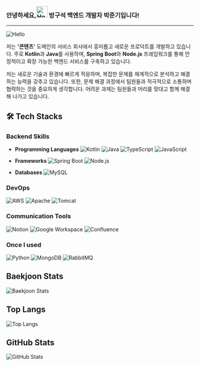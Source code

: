 ### 안녕하세요,<img src="https://camo.githubusercontent.com/0c732027af8a28d138e3698181f7be7c9b97d443b4beb9c7ce8ec4cffc6b4767/68747470733a2f2f6d656469612e67697068792e636f6d2f6d656469612f6876524a434c467a6361737252346961377a2f67697068792e676966" alt="Hello" width="30"/> 방구석 백엔드 개발자 박준기입니다!
---

![Hello](https://media.giphy.com/media/3o6Zt8zb1tz3YgFyUE/giphy.gif)

저는 **'콘텐츠'** 도메인의 서비스 회사에서 흥미롭고 새로운 프로덕트를 개발하고 있습니다. 주로 **Kotlin**과 **Java**를 사용하며, **Spring Boot**와 **Node.js** 프레임워크를 통해 안정적이고 확장 가능한 백엔드 서비스를 구축하고 있습니다.

저는 새로운 기술과 환경에 빠르게 적응하며, 복잡한 문제를 체계적으로 분석하고 해결하는 능력을 갖추고 있습니다. 또한, 문제 해결 과정에서 팀원들과 적극적으로 소통하며 협력하는 것을 중요하게 생각합니다. 어려운 과제는 팀원들과 머리를 맞대고 함께 해결해 나가고 있습니다.

## 🛠 Tech Stacks

### Backend Skills
- **Programming Languages**
  ![Kotlin](https://img.shields.io/badge/Kotlin-0095D5?style=flat-square&logo=kotlin&logoColor=white)
  ![Java](https://img.shields.io/badge/Java-007396?style=flat-square&logo=openjdk&logoColor=white)
  ![TypeScript](https://img.shields.io/badge/TypeScript-007ACC?style=flat-square&logo=typescript&logoColor=white)
  ![JavaScript](https://img.shields.io/badge/JavaScript-F7DF1E?style=flat-square&logo=javascript&logoColor=black)
  
- **Frameworks**
  ![Spring Boot](https://img.shields.io/badge/Spring%20Boot-6DB33F?style=flat-square&logo=spring-boot&logoColor=white)
  ![Node.js](https://img.shields.io/badge/Node.js-339933?style=flat-square&logo=node.js&logoColor=white)

- **Databases**
  ![MySQL](https://img.shields.io/badge/MySQL-4479A1?style=flat-square&logo=mysql&logoColor=white)

### DevOps
![AWS](https://img.shields.io/badge/AWS-232F3E?style=flat-square&logo=amazon-aws&logoColor=white)
![Apache](https://img.shields.io/badge/Apache-D22128?style=flat-square&logo=apache&logoColor=white)
![Tomcat](https://img.shields.io/badge/Tomcat-F8DC75?style=flat-square&logo=apache-tomcat&logoColor=black)

### Communication Tools
![Notion](https://img.shields.io/badge/Notion-000000?style=flat-square&logo=notion&logoColor=white)
![Google Workspace](https://img.shields.io/badge/Google%20Workspace-4285F4?style=flat-square&logo=google&logoColor=white)
![Confluence](https://img.shields.io/badge/Confluence-172B4D?style=flat-square&logo=confluence&logoColor=white)

### Once I used 
![Python](https://img.shields.io/badge/Python-3776AB?style=flat-square&logo=python&logoColor=white)
![MongoDB](https://img.shields.io/badge/MongoDB-47A248?style=for-the-badge&logo=mongodb&logoColor=white)
![RabbitMQ](https://img.shields.io/badge/RabbitMQ-FF6600?style=for-the-badge&logo=rabbitmq&logoColor=white)

## Baekjoon Stats
![Baekjoon Stats](http://mazassumnida.wtf/api/v2/generate_badge?boj=qmqqqqm)

## Top Langs
![Top Langs](https://github-readme-stats.vercel.app/api/top-langs/?username=jungi-park&layout=compact&hide=python,html)

## GitHub Stats
![GitHub Stats](https://github-readme-streak-stats.herokuapp.com/?user=jungi-park&hide_border=true&theme=react)


